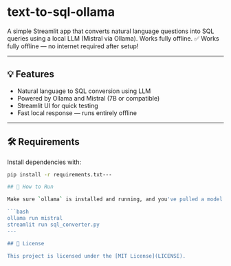 # text-to-sql-ollama
A simple Streamlit app that converts natural language questions into SQL queries using a local LLM (Mistral via Ollama). Works fully offline.
✅ Works fully offline — no internet required after setup!

---

## 💡 Features
- Natural language to SQL conversion using LLM
- Powered by Ollama and Mistral (7B or compatible)
- Streamlit UI for quick testing
- Fast local response — runs entirely offline

---

## 🛠️ Requirements

Install dependencies with:

```bash
pip install -r requirements.txt---

## 🚀 How to Run

Make sure `ollama` is installed and running, and you've pulled a model like `mistral`:

```bash
ollama run mistral
streamlit run sql_converter.py
---

## 🪪 License

This project is licensed under the [MIT License](LICENSE).
